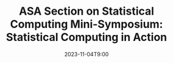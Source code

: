 ---
# Documentation: https://wowchemy.com/docs/managing-content/
type: webinar
title: "ASA Section on Statistical Computing Mini-Symposium: Statistical Computing in Action"
url_freeregister: https://asa-ssc.github.io/minisymp2023/
date: 2023-11-04T9:00
all_day: false
speaker: ""
---